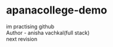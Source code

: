 # apanacollege-demo
im practising github
<br>
Author - anisha vachkal(full stack)
<br>
next revision
